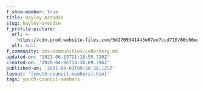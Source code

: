 ```yaml
---
f_show-member: true
title: Hayley Arendse
slug: hayley-arendse
f_profile-picture:
  url: >-
    https://cdn.prod.website-files.com/5d2709341443e07ee7ccd710/60c66ee6c6df48095389f400_Hayley%20Arendse.jpeg
  alt: null
f_community: cms/communities/cederberg.md
updated-on: '2021-06-13T21:18:55.720Z'
created-on: '2020-04-06T14:38:09.396Z'
published-on: '2021-09-03T09:50:36.125Z'
layout: '[youth-council-members].html'
tags: youth-council-members
---
```



